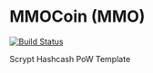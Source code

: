 MMOCoin (MMO)
===========

[![Build Status](https://travis-ci.org/RazorLove/mmocoin.png?branch=master)](https://travis-ci.org/RazorLove/mmocoin)


Scrypt Hashcash PoW Template